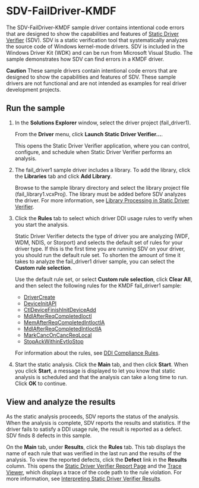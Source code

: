 SDV-FailDriver-KMDF
===================

The SDV-FailDriver-KMDF sample driver contains intentional code errors that are designed to show the capabilities and features of [Static Driver Verifier](http://msdn.microsoft.com/en-us/library/windows/hardware/ff552808) (SDV). SDV is a static verification tool that systematically analyzes the source code of Windows kernel-mode drivers. SDV is included in the Windows Driver Kit (WDK) and can be run from Microsoft Visual Studio. The sample demonstrates how SDV can find errors in a KMDF driver.

**Caution** These sample drivers contain intentional code errors that are designed to show the capabilities and features of SDV. These sample drivers are not functional and are not intended as examples for real driver development projects.

Run the sample
--------------

1.  In the **Solutions Explorer** window, select the driver project (fail\_driver1).

    From the **Driver** menu, click **Launch Static Driver Verifier…**.

    This opens the Static Driver Verifier application, where you can control, configure, and schedule when Static Driver Verifier performs an analysis.

2.  The fail\_driver1 sample driver includes a library. To add the library, click the **Libraries** tab and click **Add Library**.

    Browse to the sample library directory and select the library project file (fail\_library1.vcxProj). The library must be added before SDV analyzes the driver. For more information, see [Library Processing in Static Driver Verifier](http://msdn.microsoft.com/en-us/library/windows/hardware/ff548182).

3.  Click the **Rules** tab to select which driver DDI usage rules to verify when you start the analysis.

    Static Driver Verifier detects the type of driver you are analyzing (WDF, WDM, NDIS, or Storport) and selects the default set of rules for your driver type. If this is the first time you are running SDV on your driver, you should run the default rule set. To shorten the amount of time it takes to analyze the fail\_driver1 driver sample, you can select the **Custom rule selection**.

    Use the default rule set, or select **Custom rule selection**, click **Clear All**, and then select the following rules for the KMDF fail\_driver1 sample:

    -   [DriverCreate](http://msdn.microsoft.com/en-us/library/windows/hardware/ff544957)
    -   [DeviceInitAPI](http://msdn.microsoft.com/en-us/library/windows/hardware/ff544843)
    -   [CtlDeviceFinishInitDeviceAdd](http://msdn.microsoft.com/en-us/library/windows/hardware/ff543607)
    -   [MdlAfterReqCompletedIoctl](http://msdn.microsoft.com/en-us/library/windows/hardware/ff549047)
    -   [MemAfterReqCompletedIntIoctlA](http://msdn.microsoft.com/en-us/library/windows/hardware/ff549090)
    -   [MdlAfterReqCompletedIntIoctlA](http://msdn.microsoft.com/en-us/library/windows/hardware/ff549042)
    -   [MarkCancOnCancReqLocal](http://msdn.microsoft.com/en-us/library/windows/hardware/ff549011)
    -   [StopAckWithinEvtIoStop](http://msdn.microsoft.com/en-us/library/windows/hardware/ff552846)

    For information about the rules, see [DDI Compliance Rules](http://msdn.microsoft.com/en-us/library/windows/hardware/ff552840).

4.  Start the static analysis. Click the **Main** tab, and then click **Start**. When you click **Start**, a message is displayed to let you know that static analysis is scheduled and that the analysis can take a long time to run. Click **OK** to continue.

View and analyze the results
----------------------------

As the static analysis proceeds, SDV reports the status of the analysis. When the analysis is complete, SDV reports the results and statistics. If the driver fails to satisfy a DDI usage rule, the result is reported as a defect. SDV finds 8 defects in this sample.

On the **Main** tab, under **Results**, click the **Rules** tab. This tab displays the name of each rule that was verified in the last run and the results of the analysis. To view the reported defects, click the **Defect** link in the **Results** column. This opens the [Static Driver Verifier Report Page](http://msdn.microsoft.com/en-us/library/windows/hardware/ff552834) and the [Trace Viewer](http://msdn.microsoft.com/en-us/library/windows/hardware/ff544659), which displays a trace of the code path to the rule violation. For more information, see [Interpreting Static Driver Verifier Results](http://msdn.microsoft.com/en-us/library/windows/hardware/ff547228).

